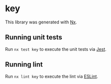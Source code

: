 # key

This library was generated with [Nx](https://nx.dev).

## Running unit tests

Run `nx test key` to execute the unit tests via [Jest](https://jestjs.io).

## Running lint

Run `nx lint key` to execute the lint via [ESLint](https://eslint.org/).
